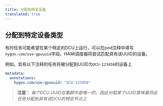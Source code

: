 ```yaml
---
title: 分配到特定设备
translated: true
---
```


## 分配到特定设备类型

有时任务可能希望在某个特定的DCU上运行，可以在pod注释中填写`hygon.com/use-gpuuuid`字段。HAMi调度器将尝试匹配具有该UUID的设备。

例如，具有以下注释的任务将被分配到UUID为`DCU-123456`的设备上

```yaml
metadata:
  annotations:
    hygon.com/use-gpuuuid: "DCU-123456"
```

> **注意：** *每个DCU UUID在集群中是唯一的，因此分配某个UUID意味着将此任务分配到具有该DCU的特定节点上*